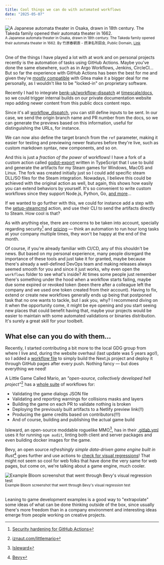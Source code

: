 ```yaml
---
title: Cool things we can do with automated workflows
date: "2025-05-07"
---
```


![A Japanese automata theater in Osaka, drawn in 18th century. The Takeda family opened their automata theater in 1662.](https://upload.wikimedia.org/wikipedia/commons/thumb/3/33/Takeda_Oumi_karakuri.jpg/1920px-Takeda_Oumi_karakuri.jpg)
<sub>A Japanese automata theater in Osaka, drawn in 18th century. The Takeda family opened their automata theater in 1662.
By 竹原春朝斎 - 摂津名所図会, Public Domain, <a href="https://commons.wikimedia.org/w/index.php?curid=39232059">Link</a></sub>
<br /><br />

One of the things I have played a lot with at work and on personal projects recently is the automation of tasks using GitHub Actions. Maybe you've done the same elsewhere, such as in Argo Workflows, Jenkins, CircleCI... But so far the experience with GitHub Actions has been the best for me and given they're [mostly compatible](https://docs.gitea.com/usage/actions/comparison) with Gitea make it a bigger deal for me personally, as I wouldn't like to be "locked-in" on proprietary software.

Recently I had to integrate [benk-uk/workflow-dispatch](https://github.com/benc-uk/workflow-dispatch) at [timescale/docs](https://github.com/timescale/docs/commit/a301849dfc2942483fdc903a5a135da5265a82b7), so we could trigger internal builds on our private documentation website repo adding newer content from this public docs content repo.

Since it's all [workflow_dispatch](https://docs.github.com/en/webhooks/webhook-events-and-payloads#workflow_dispatch), you can still define inputs to be sent. In our case, we send the origin branch name and PR number from the docs, so we can generate the previews based on this information, useful for distinguishing the URLs, for instance.

We can now also define the target branch from the `ref` parameter, making it easier for testing and previewing newer features before they're live, such as custom markdown syntax, new components, and so on.

And this is just a *fraction of the power* of workflows! I have a fork of a custom action called [godot-export](https://github.com/softwoolco/godot-export) written in TypeScript that I use to build and generate the artifacts for my Steam games for Windows, MacOS and Linux. The fork was created initially just so I could add specific steam DLL/SO files for the Steam integration. Nowadays, I believe this could be achieved with the original action as well, but again, this shows how easily you can extend behaviors by yourself. It's so convenient to write custom workflows since they support Node.js, Python, Go, [and more](https://github.com/features/actions#:~:text=Any%20language,in%20your%20language%20of%20choice.)...

If we wanted to go further with this, we could for instance add a step with the [setup-steamcmd](https://github.com/marketplace/actions/setup-steamcmd) action, and use their CLI to send the artifacts directly to Steam. How cool is that?

As with anything else, there are concerns to be taken into account, specially regarding security[^1] and [pricing](https://docs.github.com/pt/billing/managing-billing-for-your-products/managing-billing-for-github-actions/about-billing-for-github-actions#included-storage-and-minutes) — think an automation to run hour long tasks at your company multiple times, they won't be happy at the end of the month.

Of course, if you're already familiar with CI/CD, any of this shouldn't be news. But based on my personal experience, many people disregard the importance of these tools and just take it for granted, maybe because there's already a well-defined DevOps team and making releases always seemed smooth for you and since it just works, why even open the `workflows` folder to see what's inside?
At times some people just remember there's something under the hood when a workflow starts failing, maybe due some expired or revoked token (been there after a colleague left the company and we used one token created from their account). Having to fix, extend or create new workflows generally ends up being that postponed task that no one wants to tackle, but I ask you, why? I recommend diving on it when the opportunity come, it might be eye opening and you start seeing new places that could benefit having that, maybe your projects would be easier to maintain with some automated validations or binaries distribution. It's surely a great skill for your toolbelt.

## What else can you do with them...

Recently, I started contributing a bit more to the local GDG group from where I live and, during the website overhaul (last update was 5 years ago!), so I added a [workflow file](https://github.com/gdgjf/gdgjf.github.io/blob/d138067a2efb5553981f68db0db6cb5e3bc9d9ba/.github/workflows/deploy.yml) to simply build the Next.js project and deploy it through GitHub pages after every push.
Nothing fancy — but does everything we need!

A Little Game Called Mario, an *"open-source, collectively developed hell project"*[^2] has a [whole suite](https://github.com/a-little-org-called-mario/a-little-game-called-mario/blob/main/.github/workflows) of workflows for:
- Validating the game dialogs JSON file
- Validating and reporting warnings for collisions masks and layers
- Building the game on each PR to validate nothing is broken
- Deploying the previously built artifacts to a Netlify preview link(!!)
- Producing the game credits based on contributors(!!!)
- And of course, building and publishing the actual game build

Isleward, an open-source moddable roguelike MMO[^3], has in their [.gitlab.yml](https://gitlab.com/Isleward/isleward/-/blob/master/.gitlab-ci.yml) uses it for running `npm audit`, linting both client and server packages and even building docker images for the game.

Bevy, an open source *refreshingly simple data-driven game engine built in Rust*[^4] goes further and use actions to [check for visual regressions](https://github.com/bevyengine/bevy/blob/main/.github/workflows/send-screenshots-to-pixeleagle.yml)! That might not seem so cool for web folks that have done the very same for web pages, but come on, we're talking about a game engine, much cooler.

![Example Bloom screenshot that went through Bevy's visual regression test](/blog-post-images/screenshot-Bloom.png)
<sub>Example Bloom screenshot that went through Bevy's visual regression test</sub>
<br /><br />

Leaning to game development examples is a good way to "extrapolate" some ideas of what can be done thinking outside of the box, since usually there's more freedom than in a company environment and interesting ideas emerge from people working on creative projects.


[^1]: [Security hardening for GitHub Actions](https://docs.github.com/en/actions/security-for-github-actions/security-guides/security-hardening-for-github-actions)
[^2]: [iznaut.com/littlemario](https://iznaut.com/littlemario)
[^3]: [Isleward](https://play.isleward.com/)
[^4]: [Bevy](https://bevyengine.org/)
